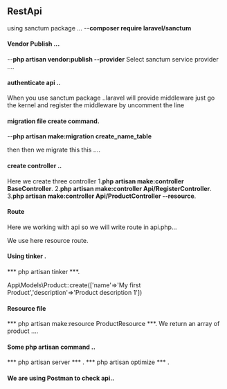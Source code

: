 
## RestApi
using sanctum package ...
--**composer require laravel/sanctum**
#### Vendor Publish ...
--**php artisan vendor:publish --provider**
Select sanctum service provider ....

#### authenticate api  ..
<p>When you use sanctum package ..laravel will provide middleware just go the kernel  and register the middleware by uncomment the line  </p>

#### migration file create command.
--**php artisan make:migration create_name_table**

then then we migrate this this ....

#### create controller ..
Here we create three controller 
1.**php artisan make:controller BaseController**.
2.**php artisan make:controller Api/RegisterController**.
3.**php artisan make:controller Api/ProductController --resource**.

#### Route 
Here we working with api so we will write route in api.php...
<p>We use here resource route. </p>


#### Using tinker .
*** php artisan tinker  ***.
<p>App\Models\Product::create(['name'=>'My first Product','description'=>'Product description 1'])</p>

#### Resource file 

*** php artisan make:resource ProductResource ***.
We return an array of product ....



#### Some php artisan command ..
*** php artisan server *** .
*** php artisan optimize *** .


#### We are using Postman to check api..



